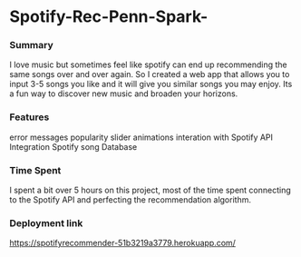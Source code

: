 # Spotify-Rec-Penn-Spark-

### Summary
I love music but sometimes feel like spotify can end up recommending the same songs over and over again. So I created a web app that allows you to input 3-5 songs you like and it will give you similar songs you may enjoy. Its a fun way to discover new music and broaden your horizons.



### Features
error messages
popularity slider
animations
interation with Spotify API
Integration Spotify song Database


### Time Spent
I spent a bit over 5 hours on this project, most of the time spent connecting to the Spotify API and perfecting the recommendation algorithm.
### Deployment link
https://spotifyrecommender-51b3219a3779.herokuapp.com/
